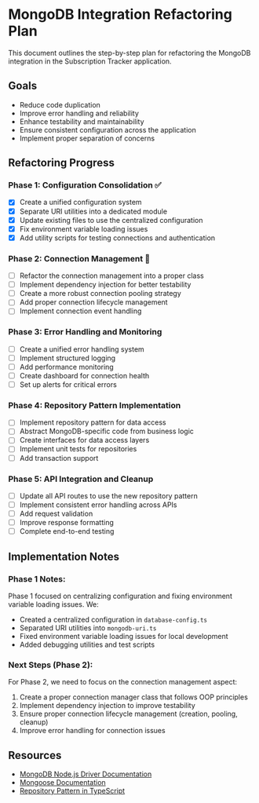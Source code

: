 # MongoDB Integration Refactoring Plan

This document outlines the step-by-step plan for refactoring the MongoDB integration in the Subscription Tracker application.

## Goals

- Reduce code duplication
- Improve error handling and reliability
- Enhance testability and maintainability
- Ensure consistent configuration across the application
- Implement proper separation of concerns

## Refactoring Progress

### Phase 1: Configuration Consolidation ✅

- [x] Create a unified configuration system
- [x] Separate URI utilities into a dedicated module
- [x] Update existing files to use the centralized configuration
- [x] Fix environment variable loading issues
- [x] Add utility scripts for testing connections and authentication

### Phase 2: Connection Management 🔄

- [ ] Refactor the connection management into a proper class
- [ ] Implement dependency injection for better testability
- [ ] Create a more robust connection pooling strategy
- [ ] Add proper connection lifecycle management
- [ ] Implement connection event handling

### Phase 3: Error Handling and Monitoring

- [ ] Create a unified error handling system
- [ ] Implement structured logging
- [ ] Add performance monitoring
- [ ] Create dashboard for connection health
- [ ] Set up alerts for critical errors

### Phase 4: Repository Pattern Implementation

- [ ] Implement repository pattern for data access
- [ ] Abstract MongoDB-specific code from business logic
- [ ] Create interfaces for data access layers
- [ ] Implement unit tests for repositories
- [ ] Add transaction support

### Phase 5: API Integration and Cleanup

- [ ] Update all API routes to use the new repository pattern
- [ ] Implement consistent error handling across APIs
- [ ] Add request validation
- [ ] Improve response formatting
- [ ] Complete end-to-end testing

## Implementation Notes

### Phase 1 Notes:

Phase 1 focused on centralizing configuration and fixing environment variable loading issues. We:
- Created a centralized configuration in `database-config.ts`
- Separated URI utilities into `mongodb-uri.ts`
- Fixed environment variable loading issues for local development
- Added debugging utilities and test scripts

### Next Steps (Phase 2):

For Phase 2, we need to focus on the connection management aspect:
1. Create a proper connection manager class that follows OOP principles
2. Implement dependency injection to improve testability
3. Ensure proper connection lifecycle management (creation, pooling, cleanup)
4. Improve error handling for connection issues

## Resources

- [MongoDB Node.js Driver Documentation](https://mongodb.github.io/node-mongodb-native/)
- [Mongoose Documentation](https://mongoosejs.com/docs/)
- [Repository Pattern in TypeScript](https://khalilstemmler.com/articles/typescript-domain-driven-design/repository-dto-mapper/)
